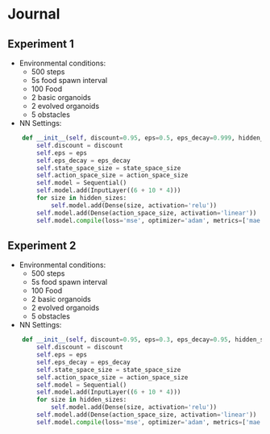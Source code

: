 # Journal

## Experiment 1
- Environmental conditions:
    - 500 steps
    - 5s food spawn interval
    - 100 Food
    - 2 basic organoids
    - 2 evolved organoids
    - 5 obstacles
- NN Settings:
```python
    def __init__(self, discount=0.95, eps=0.5, eps_decay=0.999, hidden_sizes=[20], state_space_size=7, action_space_size=2):
        self.discount = discount
        self.eps = eps
        self.eps_decay = eps_decay
        self.state_space_size = state_space_size
        self.action_space_size = action_space_size
        self.model = Sequential()
        self.model.add(InputLayer((6 + 10 * 4)))
        for size in hidden_sizes:
            self.model.add(Dense(size, activation='relu'))
        self.model.add(Dense(action_space_size, activation='linear'))
        self.model.compile(loss='mse', optimizer='adam', metrics=['mae'])
```

## Experiment 2
- Environmental conditions:
    - 500 steps
    - 5s food spawn interval
    - 100 Food
    - 2 basic organoids
    - 2 evolved organoids
    - 5 obstacles
- NN Settings:
```python
    def __init__(self, discount=0.95, eps=0.3, eps_decay=0.95, hidden_sizes=[14, 28, 14, 8, 4], state_space_size=7, action_space_size=2):
        self.discount = discount
        self.eps = eps
        self.eps_decay = eps_decay
        self.state_space_size = state_space_size
        self.action_space_size = action_space_size
        self.model = Sequential()
        self.model.add(InputLayer((6 + 10 * 4)))
        for size in hidden_sizes:
            self.model.add(Dense(size, activation='relu'))
        self.model.add(Dense(action_space_size, activation='linear'))
        self.model.compile(loss='mse', optimizer='adam', metrics=['mae'])
```